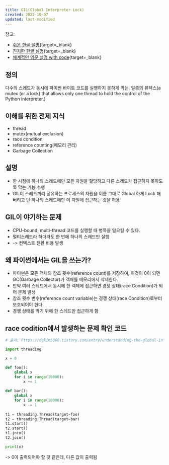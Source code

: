 ```yaml
---
title: GIL(Global Interpreter Lock)
created: 2022-10-07
updated: last-modified
---
```


참고:

- [쉬운 한글 설명](https://tibetsandfox.tistory.com/43){target=_blank}
- [진지한 한글 설명](https://dgkim5360.tistory.com/entry/understanding-the-global-interpreter-lock-of-cpython){target=_blank} 
- [체계적인 영문 설명 with code](https://realpython.com/python-gil/){target=_blank}

## 정의

다수의 스레드가 동시에 파이썬 바이트 코드를 실행하지 못하게 막는. 일종의 뮤텍스(a mutex (or a lock) that allows only one thread to hold the control of the Python interpreter.)

## 이해를 위한 전제 지식

- thread
- mutex(mutual exclusion)
- race condition
- reference counting(메모리 관리)
- Garbage Collection

## 설명

- 한 시점에 하나의 스레드에만 모든 자원을 할당하고 다른 스레드가 접근하지 못하도록 막는 기능 수행
- GIL이 스레드끼리 공유하는 프로세스의 자원을 이름 그대로 Global 하게 Lock 해버리고 단 하나의 스레드에만 이 자원에 접근하는 것을 허용

## GIL이 야기하는 문제

- CPU-bound, multi-thread 코드를 실행할 때 병목을 일으킬 수 있다.
- 멀티스레드라 하더라도 한 번에 하나의 스레드만 실행
- -> 컨텍스트 전환 비용 발생

## 왜 파이썬에서는 GIL을 쓰는가?

- 파이썬은 모든 객체의 참조 횟수(reference count)를 저장하여, 이것이 0이 되면 GC(Garbage Collector)가 객체를 메모리에서 삭제한다.
- 만약 여러 스레드에서 동시에 한 객체에 접근하면 경쟁 상태(race Condition)가 되어 문제 발생
- 참조 횟수 변수(reference count variable)는 경쟁 상태(race Condition)로부터 보호되어야 한다.
- 경쟁 상태를 막기 위해 한 스레드만 접근하게 함

## race codition에서 발생하는 문제 확인 코드

```python
# 출처: https://dgkim5360.tistory.com/entry/understanding-the-global-interpreter-lock-of-cpython

import threading

x = 0

def foo():
    global x
    for i in range(10000):
        x += 1
    
def bar():
    global x
    for i in range(10000):
        x -= 1
    
t1 = threading.Thread(target=foo)
t2 = threading.Thread(target=bar)
t1.start()
t2.start()
t1.join()
t2.join()

print(x)

```

-> 0이 출력되어야 할 것 같은데, 다른 값이 출력됨
